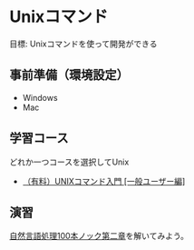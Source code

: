 # Unixコマンド

目標: Unixコマンドを使って開発ができる

## 事前準備（環境設定）

- Windows
- Mac

## 学習コース
どれか一つコースを選択してUnix

- [（有料）UNIXコマンド入門 [一般ユーザー編]](https://dotinstall.com/lessons/basic_unix_v2)

## 演習

[自然言語処理100本ノック第二章](https://nlp100.github.io/ja/ch02.html)を解いてみよう。